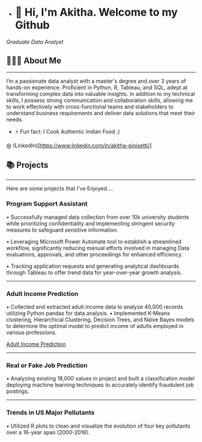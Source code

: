 - # 👋 Hi, I'm Akitha. Welcome to my Github
*Graduate Data Analyst*

## 🙋🏻‍♀️ About Me
--------------------------------------------------------------------------------------------------------------------------------------

I’m a passionate data analyst with a master's degree and over 3 years of hands-on experience. Proficient in Python, R, Tableau, and SQL, adept at transforming complex data into valuable insights. In addition to my technical skills, I possess strong communication and collaboration skills, allowing me to work effectively with cross-functional teams and stakeholders to understand business requirements and deliver data solutions that meet their needs.

- ⚡ Fun fact: I Cook Authentic Indian Food ;)

@ (LinkedIn)[https://www.linkedin.com/in/akitha-pinisetti/]


## 📚 Projects
-------------------------------------------------------------------------------------------------------------------------------------
Here are some projects that I've Enjoyed.... 

### Program Support Assistant 

•	Successfully managed data collection from over 10k university students while prioritizing confidentiality and implementing stringent security measures to safeguard sensitive information. 

•	Leveraging Microsoft Power Automate tool to establish a streamlined workflow, significantly reducing manual efforts involved in managing Data evaluations, approvals, and other proceedings for enhanced efficiency.

•	Tracking application requests and generating analytical dashboards through Tableau to offer trend data for year-over-year growth analysis.

------------------------------------------------------------------------------------------------------------------------------------

### Adult Income Prediction

•	Collected and extracted adult income data to analyze 40,000 records utilizing Python pandas for data analysis.
•	Implemented K-Means clustering, Hierarchical Clustering, Decision Trees, and Naïve Bayes models to determine the optimal model to predict income of adults employed in various professions.

 [Adult Income Prediction](https://adults-income-prediction2.webnode.page/)

------------------------------------------------------------------------------------------------------------------------------------

### Real or Fake Job Prediction

•	Analyzing existing 18,000 values in project and built a classification model deploying machine learning techniques to accurately identify fraudulent job postings.

------------------------------------------------------------------------------------------------------------------------------------

### Trends in US Major Pollutants	

•	Utilized R plots to clean and visualize the evolution of four key pollutants over a 16-year span (2000-2016).


<!---
AkithaPinisetti2107/AkithaPinisetti2107 is a ✨ special ✨ repository because its `README.md` (this file) appears on your GitHub profile.
You can click the Preview link to take a look at your changes.
--->

